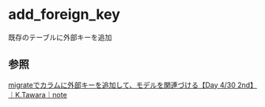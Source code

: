 # add_foreign_key

既存のテーブルに外部キーを追加

## 参照

[migrateでカラムに外部キーを追加して、モデルを関連づける【Day 4/30 2nd】｜K\.Tawara｜note](https://note.com/kentarotawara/n/n47ab0894b4aa)

